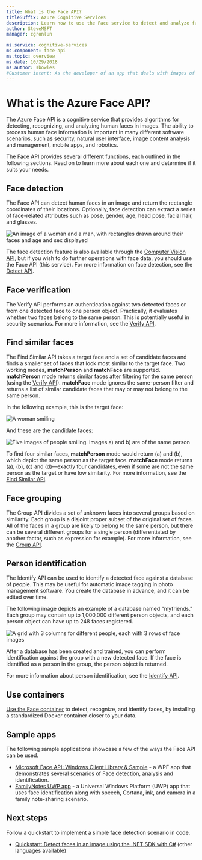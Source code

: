 ```yaml
---
title: What is the Face API?
titleSuffix: Azure Cognitive Services
description: Learn how to use the Face service to detect and analyze faces in images.
author: SteveMSFT
manager: cgronlun

ms.service: cognitive-services
ms.component: face-api
ms.topic: overview
ms.date: 10/29/2018
ms.author: sbowles
#Customer intent: As the developer of an app that deals with images of humans, I want to learn what the Face API does so I can determine if I should use its features.
---
```


# What is the Azure Face API?

The Azure Face API is a cognitive service that provides algorithms for detecting, recognizing, and analyzing human faces in images. The ability to process human face information is important in many different software scenarios, such as security, natural user interface, image content analysis and management, mobile apps, and robotics.

The Face API provides several different functions, each outlined in the following sections. Read on to learn more about each one and determine if it suits your needs.

## Face detection

The Face API can detect human faces in an image and return the rectangle coordinates of their locations. Optionally, face detection can extract a series of face-related attributes such as pose, gender, age, head pose, facial hair, and glasses.

![An image of a woman and a man, with rectangles drawn around their faces and age and sex displayed](./Images/Face.detection.jpg)

The face detection feature is also available through the [Computer Vision API](https://docs.microsoft.com/azure/cognitive-services/computer-vision/home), but if you wish to do further operations with face data, you should use the Face API (this service). For more information on face detection, see the [Detect API](https://westus.dev.cognitive.microsoft.com/docs/services/563879b61984550e40cbbe8d/operations/563879b61984550f30395236).

## Face verification

The Verify API performs an authentication against two detected faces or from one detected face to one person object. Practically, it evaluates whether two faces belong to the same person. This is potentially useful in security scenarios. For more information, see the [Verify API](https://westus.dev.cognitive.microsoft.com/docs/services/563879b61984550e40cbbe8d/operations/563879b61984550f3039523a).

## Find similar faces

The Find Similar API takes a target face and a set of candidate faces and finds a smaller set of faces that look most similar to the target face. Two working modes, **matchPerson** and **matchFace** are supported. **matchPerson** mode returns similar faces after filtering for the same person (using the [Verify API](https://westus.dev.cognitive.microsoft.com/docs/services/563879b61984550e40cbbe8d/operations/563879b61984550f3039523a)). **matchFace** mode ignores the same-person filter and returns a list of similar candidate faces that may or may not belong to the same person.

In the following example, this is the target face:

![A woman smiling](./Images/FaceFindSimilar.QueryFace.jpg)

And these are the candidate faces:

![Five images of people smiling. Images a) and b) are of the same person](./Images/FaceFindSimilar.Candidates.jpg)

To find four similar faces, **matchPerson** mode would return (a) and (b), which depict the same person as the target face. **matchFace** mode returns (a), (b), (c) and (d)&mdash;exactly four candidates, even if some are not the same person as the target or have low similarity. For more information, see the [Find Similar API](https://westus.dev.cognitive.microsoft.com/docs/services/563879b61984550e40cbbe8d/operations/563879b61984550f30395237).

## Face grouping

The Group API divides a set of unknown faces into several groups based on similarity. Each group is a disjoint proper subset of the original set of faces. All of the faces in a group are likely to belong to the same person, but there can be several different groups for a single person (differentiated by another factor, such as expression for example). For more information, see the [Group API](https://westus.dev.cognitive.microsoft.com/docs/services/563879b61984550e40cbbe8d/operations/563879b61984550f30395238).

## Person identification

The Identify API can be used to identify a detected face against a database of people. This may be useful for automatic image tagging in photo management software. You create the database in advance, and it can be edited over time.

The following image depicts an example of a database named "myfriends." Each group may contain up to 1,000,000 different person objects, and each person object can have up to 248 faces registered.

![A grid with 3 columns for different people, each with 3 rows of face images](./Images/person.group.clare.jpg)

After a database has been created and trained, you can perform identification against the group with a new detected face. If the face is identified as a person in the group, the person object is returned.

For more information about person identification, see the [Identify API](https://westus.dev.cognitive.microsoft.com/docs/services/563879b61984550e40cbbe8d/operations/563879b61984550f30395239).

## Use containers

[Use the Face container](face-how-to-install-containers.md) to detect, recognize, and identify faces, by installing a standardized Docker container closer to your data.

## Sample apps

The following sample applications showcase a few of the ways the Face API can be used.

- [Microsoft Face API: Windows Client Library & Sample](https://github.com/Microsoft/Cognitive-Face-Windows) - a WPF app that demonstrates several scenarios of Face detection, analysis and identification.
- [FamilyNotes UWP app](https://github.com/Microsoft/Windows-appsample-familynotes) - a Universal Windows Platform (UWP) app that uses face identification along with speech, Cortana, ink, and camera in a family note-sharing scenario.

## Next steps

Follow a quickstart to implement a simple face detection scenario in code.
- [Quickstart: Detect faces in an image using the .NET SDK with C#](quickstarts/csharp.md) (other languages available)
